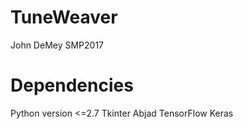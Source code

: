 # TuneWeaver
John DeMey SMP2017

# Dependencies
Python version <=2.7
Tkinter
Abjad
TensorFlow
Keras
